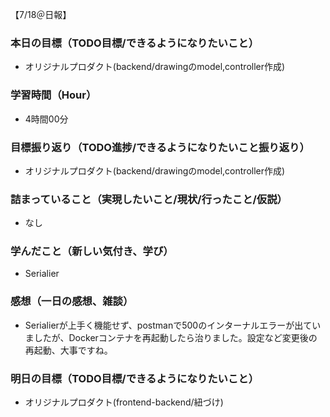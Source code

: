【7/18＠日報】
### 本日の目標（TODO目標/できるようになりたいこと）
- オリジナルプロダクト(backend/drawingのmodel,controller作成)
### 学習時間（Hour）
- 4時間00分
### 目標振り返り（TODO進捗/できるようになりたいこと振り返り）
- オリジナルプロダクト(backend/drawingのmodel,controller作成)
### 詰まっていること（実現したいこと/現状/行ったこと/仮説）
- なし
### 学んだこと（新しい気付き、学び）
- Serialier
### 感想（一日の感想、雑談）
- Serialierが上手く機能せず、postmanで500のインターナルエラーが出ていましたが、Dockerコンテナを再起動したら治りました。設定など変更後の再起動、大事ですね。
### 明日の目標（TODO目標/できるようになりたいこと）
- オリジナルプロダクト(frontend-backend/紐づけ)
